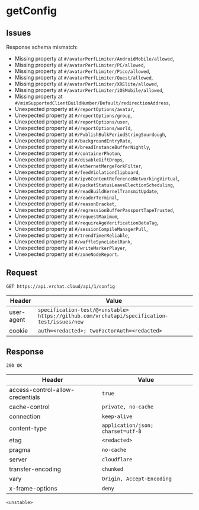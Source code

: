 # getConfig

## Issues
Response schema mismatch:
* Missing property at ``#/avatarPerfLimiter/AndroidMobile/allowed``,
* Missing property at ``#/avatarPerfLimiter/PC/allowed``,
* Missing property at ``#/avatarPerfLimiter/Pico/allowed``,
* Missing property at ``#/avatarPerfLimiter/Quest/allowed``,
* Missing property at ``#/avatarPerfLimiter/XRElite/allowed``,
* Missing property at ``#/avatarPerfLimiter/iOSMobile/allowed``,
* Missing property at ``#/minSupportedClientBuildNumber/Default/redirectionAddress``,
* Unexpected property at ``#/reportOptions/avatar``,
* Unexpected property at ``#/reportOptions/group``,
* Unexpected property at ``#/reportOptions/user``,
* Unexpected property at ``#/reportOptions/world``,
* Unexpected property at ``#/PublishBulkPeriodStringSourdough``,
* Unexpected property at ``#/backgroundEntryRate``,
* Unexpected property at ``#/breadInstanceBufferNightly``,
* Unexpected property at ``#/containerPhoton``,
* Unexpected property at ``#/disableGiftDrops``,
* Unexpected property at ``#/ethernetMergeForkFilter``,
* Unexpected property at ``#/feedViolationClipboard``,
* Unexpected property at ``#/ipv6ContentReferenceNetworkingVirtual``,
* Unexpected property at ``#/packetStatusLeaveElectionScheduling``,
* Unexpected property at ``#/readBuildKernelTransmitUpdate``,
* Unexpected property at ``#/readerTerminal``,
* Unexpected property at ``#/reasonBracket``,
* Unexpected property at ``#/regressionBufferPassportTapeTrusted``,
* Unexpected property at ``#/requestMaximum``,
* Unexpected property at ``#/requireAgeVerificationBetaTag``,
* Unexpected property at ``#/sessionCompileManagerPull``,
* Unexpected property at ``#/trendTimerReliable``,
* Unexpected property at ``#/waffleSyncLabelRank``,
* Unexpected property at ``#/writeMarkerPlayer``,
* Unexpected property at ``#/zoneNodeReport``.
## Request
`GET https://api.vrchat.cloud/api/1/config`

| Header | Value |
| ------ | ----- |
| user-agent | `specification-test/@<unstable> https://github.com/vrchatapi/specification-test/issues/new` |
| cookie | `auth=<redacted>; twoFactorAuth=<redacted>` |


## Response
`200 OK`

| Header | Value |
| ------ | ----- |
| access-control-allow-credentials | `true` |
| cache-control | `private, no-cache` |
| connection | `keep-alive` |
| content-type | `application/json; charset=utf-8` |
| etag | `<redacted>` |
| pragma | `no-cache` |
| server | `cloudflare` |
| transfer-encoding | `chunked` |
| vary | `Origin, Accept-Encoding` |
| x-frame-options | `deny` |

```jsonc
<unstable>
```
